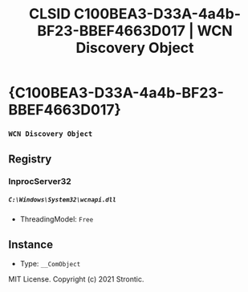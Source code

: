 ﻿---
title: "CLSID C100BEA3-D33A-4a4b-BF23-BBEF4663D017 | WCN Discovery Object"
excerpt: What is COM-Object CLSID C100BEA3-D33A-4a4b-BF23-BBEF4663D017?
---

# {C100BEA3-D33A-4a4b-BF23-BBEF4663D017}

### `WCN Discovery Object`

## Registry


### InprocServer32

##### `C:\Windows\System32\wcnapi.dll`
* ThreadingModel: `Free`

## Instance

* Type: `__ComObject`

MIT License. Copyright (c) 2021 Strontic.


